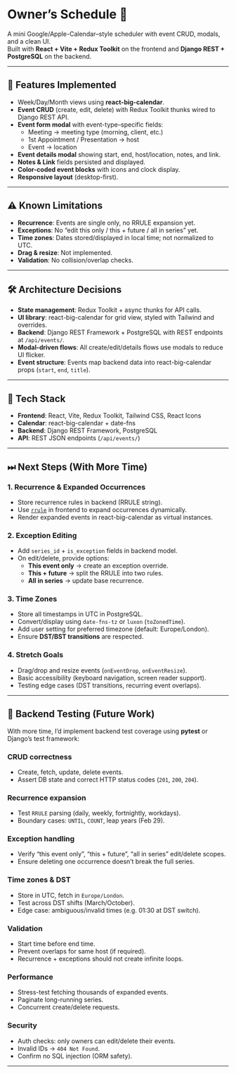 # Owner’s Schedule 📅

A mini Google/Apple-Calendar–style scheduler with event CRUD, modals, and a clean UI.  
Built with **React + Vite + Redux Toolkit** on the frontend and **Django REST + PostgreSQL** on the backend.

---

## 🚀 Features Implemented

- Week/Day/Month views using **react-big-calendar**.  
- **Event CRUD** (create, edit, delete) with Redux Toolkit thunks wired to Django REST API.  
- **Event form modal** with event-type–specific fields:
  - Meeting → meeting type (morning, client, etc.)  
  - 1st Appointment / Presentation → host  
  - Event → location  
- **Event details modal** showing start, end, host/location, notes, and link.  
- **Notes & Link** fields persisted and displayed.  
- **Color-coded event blocks** with icons and clock display.  
- **Responsive layout** (desktop-first).  

---

## ⚠️ Known Limitations

- **Recurrence**: Events are single only, no RRULE expansion yet.  
- **Exceptions**: No “edit this only / this + future / all in series” yet.  
- **Time zones**: Dates stored/displayed in local time; not normalized to UTC.  
- **Drag & resize**: Not implemented.  
- **Validation**: No collision/overlap checks.  

---

## 🛠 Architecture Decisions

- **State management**: Redux Toolkit + async thunks for API calls.  
- **UI library**: react-big-calendar for grid view, styled with Tailwind and overrides.  
- **Backend**: Django REST Framework + PostgreSQL with REST endpoints at `/api/events/`.  
- **Modal-driven flows**: All create/edit/details flows use modals to reduce UI flicker.  
- **Event structure**: Events map backend data into react-big-calendar props (`start`, `end`, `title`).  

---

## 🔧 Tech Stack

- **Frontend**: React, Vite, Redux Toolkit, Tailwind CSS, React Icons  
- **Calendar**: react-big-calendar + date-fns  
- **Backend**: Django REST Framework, PostgreSQL  
- **API**: REST JSON endpoints (`/api/events/`)  

---

## ⏭ Next Steps (With More Time)

### 1. Recurrence & Expanded Occurrences
- Store recurrence rules in backend (RRULE string).  
- Use [`rrule`](https://github.com/jakubroztocil/rrule) in frontend to expand occurrences dynamically.  
- Render expanded events in react-big-calendar as virtual instances.  

### 2. Exception Editing
- Add `series_id` + `is_exception` fields in backend model.  
- On edit/delete, provide options:  
  - **This event only** → create an exception override.  
  - **This + future** → split the RRULE into two rules.  
  - **All in series** → update base recurrence.  

### 3. Time Zones
- Store all timestamps in UTC in PostgreSQL.  
- Convert/display using `date-fns-tz` or `luxon` (`toZonedTime`).  
- Add user setting for preferred timezone (default: Europe/London).  
- Ensure **DST/BST transitions** are respected.  

### 4. Stretch Goals
- Drag/drop and resize events (`onEventDrop`, `onEventResize`).  
- Basic accessibility (keyboard navigation, screen reader support).  
- Testing edge cases (DST transitions, recurring event overlaps).  

---

## 🧪 Backend Testing (Future Work)

With more time, I’d implement backend test coverage using **pytest** or Django’s test framework:

### CRUD correctness
- Create, fetch, update, delete events.  
- Assert DB state and correct HTTP status codes (`201`, `200`, `204`).  

### Recurrence expansion
- Test `RRULE` parsing (daily, weekly, fortnightly, workdays).  
- Boundary cases: `UNTIL`, `COUNT`, leap years (Feb 29).  

### Exception handling
- Verify “this event only”, “this + future”, “all in series” edit/delete scopes.  
- Ensure deleting one occurrence doesn’t break the full series.  

### Time zones & DST
- Store in UTC, fetch in `Europe/London`.  
- Test across DST shifts (March/October).  
- Edge case: ambiguous/invalid times (e.g. 01:30 at DST switch).  

### Validation
- Start time before end time.  
- Prevent overlaps for same host (if required).  
- Recurrence + exceptions should not create infinite loops.  

### Performance
- Stress-test fetching thousands of expanded events.  
- Paginate long-running series.  
- Concurrent create/delete requests.  

### Security
- Auth checks: only owners can edit/delete their events.  
- Invalid IDs → `404 Not Found`.  
- Confirm no SQL injection (ORM safety).  

---
